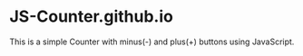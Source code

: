 # JS-Counter.github.io
This is a simple Counter with minus(-) and plus(+) buttons using JavaScript.
